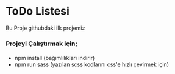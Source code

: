 # **ToDo Listesi**

Bu Proje githubdaki ilk projemiz

### Projeyi Çalıştırmak için;

#### 
- npm install (bağımlılıkları indirir)
- npm run sass (yazılan scss kodlarını css'e hızlı çevirmek için)
